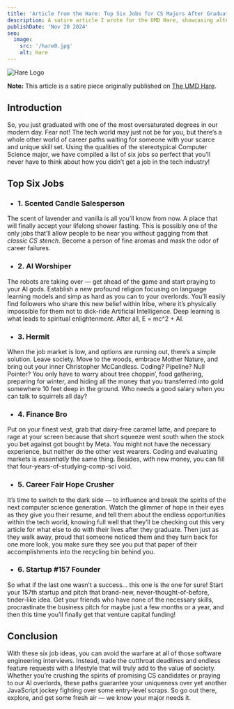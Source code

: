 ```yaml
---
title: 'Article from the Hare: Top Six Jobs for CS Majors After Graduation'
description: A satire article I wrote for the UMD Hare, showcasing alternative career paths for CS graduates.
publishDate: 'Nov 20 2024'
seo:
  image:
    src: '/hare0.jpg'
    alt: Hare
---
```


![Hare Logo](https://theumdhare.com/wp-content/uploads/2023/01/cropped-hare-logo.png?w=240)

**Note:** This article is a satire piece originally published on [The UMD Hare](https://theumdhare.com/2024/11/20/top-six-jobs-for-cs-majors-after-graduation/).

## Introduction

So, you just graduated with one of the most oversaturated degrees in our modern day. Fear not! The tech world may just not be for you, but there’s a whole other world of career paths waiting for someone with your scarce and unique skill set. Using the qualities of the stereotypical Computer Science major, we have compiled a list of six jobs so perfect that you’ll never have to think about how you didn’t get a job in the tech industry!

## Top Six Jobs

- ### 1. Scented Candle Salesperson

The scent of lavender and vanilla is all you’ll know from now. A place that will finally accept your lifelong shower fasting. This is possibly one of the only jobs that’ll allow people to be near you without gagging from that *classic CS stench*. Become a person of fine aromas and mask the odor of career failures.

- ### 2. AI Worshiper

The robots are taking over — get ahead of the game and start praying to your AI gods. Establish a new profound religion focusing on language learning models and simp as hard as you can to your overlords. You’ll easily find followers who share this new belief within Iribe, where it’s physically impossible for them not to dick-ride Artificial Intelligence. Deep learning is what leads to spiritual enlightenment. After all, E = mc^2 + AI.

- ### 3. Hermit

When the job market is low, and options are running out, there’s a simple solution. Leave society. Move to the woods, embrace Mother Nature, and bring out your inner Christopher McCandless. Coding? Pipeline? Null Pointer? You only have to worry about tree choppin’, food gathering, preparing for winter, and hiding all the money that you transferred into gold somewhere 10 feet deep in the ground. Who needs a good salary when you can talk to squirrels all day?

- ### 4. Finance Bro

Put on your finest vest, grab that dairy-free caramel latte, and prepare to rage at your screen because that short squeeze went south when the stock you bet against got bought by Meta. You might not have the necessary experience, but neither do the other vest wearers. Coding and evaluating markets is *essentially* the same thing. Besides, with new money, you can fill that four-years-of-studying-comp-sci void.

- ### 5. Career Fair Hope Crusher

It’s time to switch to the dark side — to influence and break the spirits of the next computer science generation. Watch the glimmer of hope in their eyes as they give you their resume, and tell them about the endless opportunities within the tech world, knowing full well that they’ll be checking out this very article for what else to do with their lives after they graduate. Then just as they walk away, proud that someone noticed them and they turn back for one more look, you make sure they see you put that paper of their accomplishments into the recycling bin behind you.

- ### 6. Startup #157 Founder

So what if the last one wasn’t a success… this one is the one for sure! Start your 157th startup and pitch that brand-new, never-thought-of-before, tinder-like idea. Get your friends who have none of the necessary skills, procrastinate the business pitch for maybe just a few months or a year, and then this time you’ll finally get that venture capital funding!

## Conclusion

With these six job ideas, you can avoid the warfare at all of those software engineering interviews. Instead, trade the cutthroat deadlines and endless feature requests with a lifestyle that will truly add to the value of society. Whether you’re crushing the spirits of promising CS candidates or praying to our AI overlords, these paths guarantee your uniqueness over yet another JavaScript jockey fighting over some entry-level scraps. So go out there, explore, and get some fresh air — we know your major needs it.